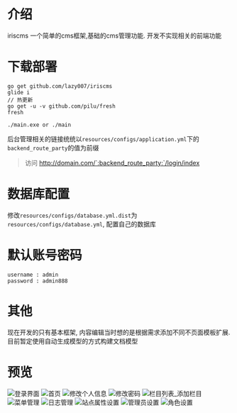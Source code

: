 # 介绍 #
iriscms 一个简单的cms框架,基础的cms管理功能.
开发不实现相关的前端功能



# 下载部署 #
```
go get github.com/lazy007/iriscms
glide i
// 热更新
go get -u -v github.com/pilu/fresh
fresh

./main.exe or ./main
```
后台管理相关的链接统统以`resources/configs/application.yml`下的`backend_route_party`的值为前缀

> 访问 http://domain.com/`:backend_route_party:`/login/index

# 数据库配置 #

修改`resources/configs/database.yml.dist`为`resources/configs/database.yml`, 配置自己的数据库

# 默认账号密码 #
```
username : admin
password : admin888
```

# 其他 #

现在开发的只有基本框架, 内容编辑当时想的是根据需求添加不同不页面模板扩展. 目前暂定使用自动生成模型的方式构建文档模型

# 预览 #
![登录界面](snapshot/01.png)
![首页](snapshot/02.png)
![修改个人信息](snapshot/03.png)
![修改密码](snapshot/04.png)
![栏目列表_添加栏目](snapshot/05.png)
![菜单管理](snapshot/06.png)
![日志管理](snapshot/07.png)
![站点属性设置](snapshot/08.png)
![管理员设置](snapshot/09.png)
![角色设置](snapshot/10.png)




